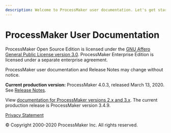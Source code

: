 ```yaml
---
description: Welcome to ProcessMaker user documentation. Let's get started.
---
```


# ProcessMaker User Documentation

ProcessMaker Open Source Edition is licensed under the [GNU Affero General Public License version 3.0](https://github.com/ProcessMaker/spark/blob/develop/LICENSE.txt). ProcessMaker Enterprise Edition is licensed under a separate enterprise agreement.

ProcessMaker user documentation and Release Notes may change without notice.

**Current production version:** ProcessMaker 4.0.3, released March 13, 2020. See [Release Notes](https://processmaker.gitbook.io/processmaker-release-notes/processmaker-4.0.x/processmaker-4.0.3-release-notes).

View [documentation for ProcessMaker versions 2.x and 3.x](https://wiki.processmaker.com/). The current production release is ProcessMaker version 3.4.9.

[Privacy Statement](https://www.processmaker.com/privacy-statement)

© Copyright 2000-2020 ProcessMaker Inc. All rights reserved.


